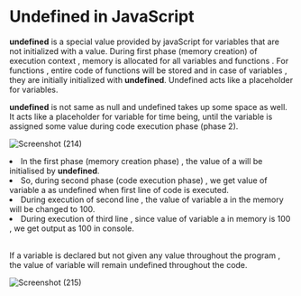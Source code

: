# Undefined in JavaScript

<strong>undefined</strong> is a special value provided by javaScript for variables that are not initialized with a value. During first phase (memory creation) of execution context , memory is allocated for all variables and functions . For functions , entire code of functions will be stored and in case of variables , they are initially initialized with <strong>undefined</strong>. Undefined acts like a placeholder for variables. <br>

<strong>undefined</strong> is not same as null and undefined takes up some space as well. It acts like a placeholder for variable for time being, until the variable is assigned some value during code execution phase (phase 2).<br>

![Screenshot (214)](https://github.com/VVSD-Charan/Striver-A-Z-sheet-and-learning/assets/105978561/7bc1be01-7703-408e-81db-ad76b57b7c47)

<li>In the first phase (memory creation phase) , the value of a will be initialised by <strong>undefined</strong>.</li>
<li>So, during second phase (code execution phase) , we get value of variable a as undefined when first line of code is executed.</li>
<li>During execution of second line , the value of variable a in the memory will be changed to 100.</li>
<li>During execution of third line , since value of variable a in memory is 100 , we get output as 100 in console.</li>
<br>

If a variable is declared but not given any value throughout the program , the value of variable will remain undefined throughout the code.<br>

![Screenshot (215)](https://github.com/VVSD-Charan/Striver-A-Z-sheet-and-learning/assets/105978561/5ee5d0e8-979c-4e3e-9dab-52b71704942c)

